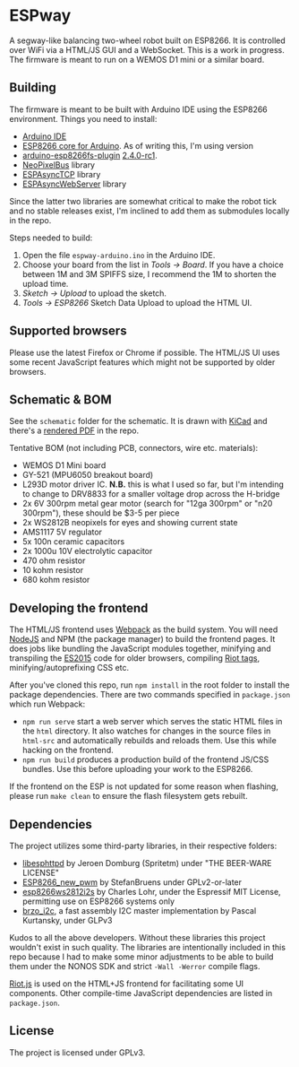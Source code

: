 # ESPway
A segway-like balancing two-wheel robot built on ESP8266. It is controlled over WiFi via a HTML/JS GUI and a WebSocket. This is a work in progress. The firmware is meant to run on a WEMOS D1 mini or a similar board.

## Building
The firmware is meant to be built with Arduino IDE using the ESP8266
environment. Things you need to install:

* [Arduino IDE](https://www.arduino.cc/en/Main/Software)
* [ESP8266 core for Arduino](https://github.com/esp8266/arduino). As of writing
  this, I'm using version
* [arduino-esp8266fs-plugin](https://github.com/esp8266/arduino-esp8266fs-plugin)
  [2.4.0-rc1](https://github.com/esp8266/Arduino/releases/tag/2.4.0-rc1).
* [NeoPixelBus](https://github.com/Makuna/NeoPixelBus) library
* [ESPAsyncTCP](https://github.com/me-no-dev/ESPAsyncTCP) library
* [ESPAsyncWebServer](https://github.com/me-no-dev/ESPAsyncWebServer) library

Since the latter two libraries are somewhat critical to make the robot tick and no stable releases exist, I'm inclined to add them as submodules locally in the repo.

Steps needed to build:

1. Open the file `espway-arduino.ino` in the Arduino IDE.
2. Choose your board from the list in *Tools -> Board*. If you have a choice between 1M
   and 3M SPIFFS size, I recommend the 1M to shorten the upload time.
3. *Sketch -> Upload* to upload the sketch.
4. *Tools -> ESP8266* Sketch Data Upload to upload the HTML UI.

## Supported browsers
Please use the latest Firefox or Chrome if possible. The HTML/JS UI uses some
recent JavaScript features which might not be supported by older browsers.

## Schematic & BOM

See the `schematic` folder for the schematic. It is drawn with [KiCad](http://kicad-pcb.org/) and there's a [rendered PDF](https://github.com/flannelhead/espway/raw/master/schematic/espway.pdf) in the repo.

Tentative BOM (not including PCB, connectors, wire etc. materials):

* WEMOS D1 Mini board
* GY-521 (MPU6050 breakout board)
* L293D motor driver IC. **N.B.** this is what I used so far, but I'm intending to change to DRV8833 for a smaller voltage drop across the H-bridge
* 2x 6V 300rpm metal gear motor (search for "12ga 300rpm" or "n20 300rpm"), these should be $3-5 per piece
* 2x WS2812B neopixels for eyes and showing current state
* AMS1117 5V regulator
* 5x 100n ceramic capacitors
* 2x 1000u 10V electrolytic capacitor
* 470 ohm resistor
* 10 kohm resistor
* 680 kohm resistor

## Developing the frontend
The HTML/JS frontend uses [Webpack](https://webpack.github.io/) as the build system. You will need [NodeJS](https://nodejs.org/en/) and NPM (the package manager) to build the frontend pages. It does jobs like bundling the JavaScript modules together, minifying and transpiling the [ES2015](https://babeljs.io/learn-es2015/) code for older browsers, compiling [Riot tags](http://riotjs.com/), minifying/autoprefixing CSS etc.

After you've cloned this repo, run `npm install` in the root folder to install the package dependencies. There are two commands specified in `package.json` which run Webpack:

* `npm run serve` start a web server which serves the static HTML files in the `html` directory. It also watches for changes in the source files in `html-src` and automatically rebuilds and reloads them. Use this while hacking on the frontend.
* `npm run build` produces a production build of the frontend JS/CSS bundles. Use this before uploading your work to the ESP8266.

If the frontend on the ESP is not updated for some reason when flashing, please run `make clean` to ensure the flash filesystem gets rebuilt.

## Dependencies
The project utilizes some third-party libraries, in their respective folders:

* [libesphttpd](https://github.com/Spritetm/libesphttpd) by Jeroen Domburg (Spritetm) under "THE BEER-WARE LICENSE"
* [ESP8266_new_pwm](https://github.com/StefanBruens/ESP8266_new_pwm) by StefanBruens under GPLv2-or-later
* [esp8266ws2812i2s](https://github.com/cnlohr/esp8266ws2812i2s) by Charles Lohr, under the Espressif MIT License, permitting use on ESP8266 systems only
* [brzo_i2c](https://github.com/pasko-zh/brzo_i2c), a fast assembly I2C master implementation by Pascal Kurtansky, under GLPv3

Kudos to all the above developers. Without these libraries this project wouldn't exist in such quality. The libraries are intentionally included in this repo because I had to make some minor adjustments to be able to build them under the NONOS SDK and strict `-Wall -Werror` compile flags.

[Riot.js](http://riotjs.com/) is used on the HTML+JS frontend for facilitating some UI components. Other compile-time JavaScript dependencies are listed in `package.json`.

## License
The project is licensed under GPLv3.

